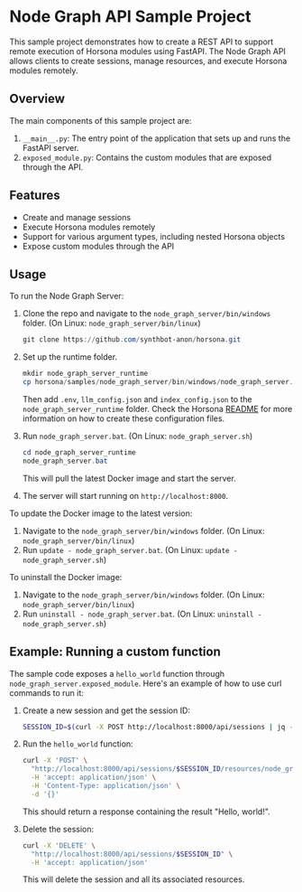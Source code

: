 # Node Graph API Sample Project

This sample project demonstrates how to create a REST API to support remote execution of Horsona modules using FastAPI. The Node Graph API allows clients to create sessions, manage resources, and execute Horsona modules remotely.

## Overview

The main components of this sample project are:

1. `__main__.py`: The entry point of the application that sets up and runs the FastAPI server.
2. `exposed_module.py`: Contains the custom modules that are exposed through the API.

## Features

- Create and manage sessions
- Execute Horsona modules remotely
- Support for various argument types, including nested Horsona objects
- Expose custom modules through the API

## Usage

To run the Node Graph Server:

1. Clone the repo and navigate to the `node_graph_server/bin/windows` folder. (On Linux: `node_graph_server/bin/linux`)

   ```powershell
   git clone https://github.com/synthbot-anon/horsona.git
   ```

2. Set up the runtime folder.
   ```powershell
   mkdir node_graph_server_runtime
   cp horsona/samples/node_graph_server/bin/windows/node_graph_server.bat node_graph_server_runtime/
   ```
   Then add `.env`, `llm_config.json` and `index_config.json` to the `node_graph_server_runtime` folder. Check the Horsona [README](https://github.com/synthbot-anon/horsona/blob/main/README.md) for more information on how to create these configuration files.

2. Run `node_graph_server.bat`. (On Linux: `node_graph_server.sh`)
   ```powershell
   cd node_graph_server_runtime
   node_graph_server.bat
   ```

   This will pull the latest Docker image and start the server.

3. The server will start running on `http://localhost:8000`.

To update the Docker image to the latest version:

1. Navigate to the `node_graph_server/bin/windows` folder. (On Linux: `node_graph_server/bin/linux`)
2. Run `update - node_graph_server.bat`. (On Linux: `update - node_graph_server.sh`)

To uninstall the Docker image:

1. Navigate to the `node_graph_server/bin/windows` folder. (On Linux: `node_graph_server/bin/linux`)
2. Run `uninstall - node_graph_server.bat`. (On Linux: `uninstall - node_graph_server.sh`)

## Example: Running a custom function

The sample code exposes a `hello_world` function through `node_graph_server.exposed_module`. Here's an example of how to use curl commands to run it:

1. Create a new session and get the session ID:

   ```bash
   SESSION_ID=$(curl -X POST http://localhost:8000/api/sessions | jq -r '.session_id')
   ```

2. Run the `hello_world` function:

   ```bash
   curl -X 'POST' \
     "http://localhost:8000/api/sessions/$SESSION_ID/resources/node_graph_server.exposed_module/hello_world" \
     -H 'accept: application/json' \
     -H 'Content-Type: application/json' \
     -d '{}'
   ```

   This should return a response containing the result "Hello, world!".


3. Delete the session:

   ```bash
   curl -X 'DELETE' \
     "http://localhost:8000/api/sessions/$SESSION_ID" \
     -H 'accept: application/json'
   ```

   This will delete the session and all its associated resources.

